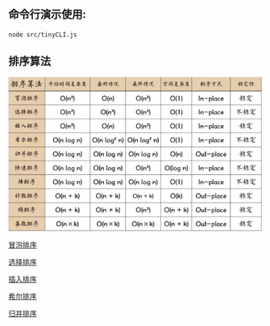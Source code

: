 ## 命令行演示使用:
```
node src/tinyCLI.js
```
## 排序算法
![bigO](https://raw.githubusercontent.com/KyleLan329/algorithmNote/master/bigO.png "bigO")


[冒泡排序](https://github.com/KyleLan329/algorithmNote/blob/master/sort/Bubble_Sort.js)

[选择排序](https://github.com/KyleLan329/algorithmNote/blob/master/sort/Selection_Sort.js)

[插入排序](https://github.com/KyleLan329/algorithmNote/blob/master/sort/Insertion_Sort.js)

[希尔排序](https://github.com/KyleLan329/algorithmNote/blob/master/sort/Shell_Sort.js)

[归并排序](https://github.com/KyleLan329/algorithmNote/blob/master/sort/Merge_Sort.js)